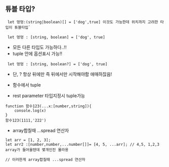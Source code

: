 ## 튜블 타입?

```
 let 멍멍:(string|boolean)[] = ['dog',true] 이것도 가능한데 위치까지 고려한 타입이 튜블타입`

 let 멍멍 : [string, boolean] = ['dog', true]
```

- 모든 다른 타입도 가능하다..!!
- tuple 안에 옵션표시 가능!!

```
 let 멍멍 : [string, boolean?] = ['dog', true]
```

- 단, ? 항상 뒤에만 즉 뒤에서만 시작해야함 애매하잖음!

- 함수에서 tuple
- rest parameter 타입지정시 tuple가능

```
function 함수123(...x:[number,string]){
    console.log(x)
}
함수123(1111,'222')
```

- array합칠때 ...spread 연산자

```
let arr = [1, 2, 3];
let arr2 :[number,number,...number[]]= [4, 5, ...arr]; // 4,5, 1,2,3 array가 들어올텐데 몇개인진 몰라용

// 이러한게 array합칠때 ...spread 연산자
```
